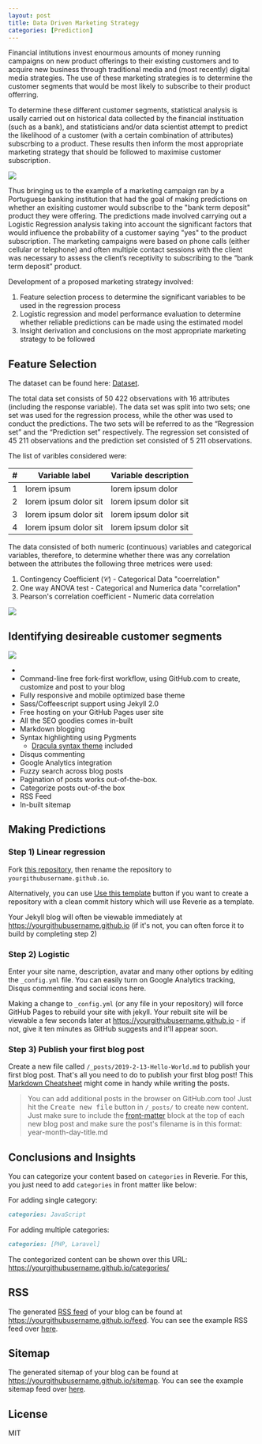 ```yaml
---
layout: post
title: Data Driven Marketing Strategy 
categories: [Prediction]
---
```


Financial intitutions invest enourmous amounts of money running campaigns on new product offerings to their existing customers and to acquire new business through traditional media and (most recently) digital media strategies. The use of these marketing strategies is to determine the customer segments that would be most likely to subscribe to their product offerring. 

To determine these different customer segments, statistical analysis is usally carried out on historical data collected by the financial instituation (such as a bank), and statisticians and/or data scientist attempt to predict the likelihood of a customer (with a certain combination of attributes) subscrbing to a product. These results then inform the most appropriate marketing strategy that should be followed to maximise customer subscription. 

![](/images/reverie-demo.png)

Thus bringing us to the example of a marketing campaign ran by a Portuguese banking institution that had the goal of making predictions on whether an exisiting customer would subscribe to the "bank term deposit" product they were offering. The predictions made involved carrying out a Logistic Regression analysis taking into account the significant factors that would influence the probability of a customer saying "yes" to the product subscription. The marketing campaigns were based on phone calls (either cellular or telephone) and often multiple contact sessions with the client was necessary to assess the client’s receptivity to subscribing to the “bank term deposit” product.

Development of a proposed marketing strategy involved:
1. Feature selection process to determine the significant variables to be used in the regression process
2. Logistic regression and model performance evaluation to determine whether reliable predictions can be made using the estimated model
3. Insight derivation and conclusions on the most appropriate marketing strategy to be followed

## Feature Selection
The dataset can be found here: [Dataset](http://archive.ics.uci.edu/ml/datasets/Bank+Marketing). 

The total data set consists of 50 422 observations with 16 attributes (including the response variable). The data set was split into two sets; one set was used for the regression process, while the other was used to conduct the predictions. The two sets will be referred to as the “Regression set” and the “Prediction set” respectively. The regression set consisted of 45 211 observations and the prediction set consisted of 5 211 observations.

The list of varibles considered were:

|# | Variable label        | Variable description  |
|--| --------------------- | --------------------- | 
|1 | lorem ipsum           | lorem ipsum dolor     | 
|2 | lorem ipsum dolor sit | lorem ipsum dolor sit | 
|3 | lorem ipsum dolor sit | lorem ipsum dolor sit | 
|4 | lorem ipsum dolor sit | lorem ipsum dolor sit | 

The data consisted of both numeric (continuous) variables and categorical variables, therefore, to determine whether there was any correlation between the attributes the following three metrices were used:
1. Contingency Coefficient ($\mathcal{C}$) - Categorical Data "coerrelation"
2. One way ANOVA test - Categorical and Numerica data "correlation"
3. Pearson's correlation coefficient - Numeric data correlation

![](/images/reverie-demo.png)


## Identifying desireable customer segments


![](/images/reverie-demo.png)



- 
- Command-line free fork-first workflow, using GitHub.com to create, customize and post to your blog
- Fully responsive and mobile optimized base theme
- Sass/Coffeescript support using Jekyll 2.0
- Free hosting on your GitHub Pages user site
- All the SEO goodies comes in-built
- Markdown blogging
- Syntax highlighting using Pygments
    - [Dracula syntax theme](https://draculatheme.com/) included
- Disqus commenting
- Google Analytics integration
- Fuzzy search across blog posts
- Pagination of posts works out-of-the-box.
- Categorize posts out-of-the box
- RSS Feed
- In-built sitemap

<div style="text-align: center;">
 <script async type="text/javascript" src="//cdn.carbonads.com/carbon.js?serve=CE7D6KJY&placement=wwwamitmerchantcom" id="_carbonads_js"></script>
</div>

## Making Predictions




### Step 1) Linear regression

Fork [this repository](https://github.com/amitmerchant1990/reverie), then rename the repository to `yourgithubusername.github.io`.

Alternatively, you can use [Use this template](https://github.com/amitmerchant1990/reverie/generate) button if you want to create a repository with a clean commit history which will use Reverie as a template.

Your Jekyll blog will often be viewable immediately at <https://yourgithubusername.github.io> (if it's not, you can often force it to build by completing step 2)

### Step 2) Logistic 

Enter your site name, description, avatar and many other options by editing the `_config.yml` file. You can easily turn on Google Analytics tracking, Disqus commenting and social icons here.

Making a change to `_config.yml` (or any file in your repository) will force GitHub Pages to rebuild your site with jekyll. Your rebuilt site will be viewable a few seconds later at <https://yourgithubusername.github.io> - if not, give it ten minutes as GitHub suggests and it'll appear soon.

### Step 3) Publish your first blog post

Create a new file called `/_posts/2019-2-13-Hello-World.md` to publish your first blog post. That's all you need to do to publish your first blog post! This [Markdown Cheatsheet](https://github.com/adam-p/markdown-here/wiki/Markdown-Cheatsheet) might come in handy while writing the posts.

> You can add additional posts in the browser on GitHub.com too! Just hit the <kbd>Create new file</kbd> button in `/_posts/` to create new content. Just make sure to include the [front-matter](http://jekyllrb.com/docs/frontmatter/) block at the top of each new blog post and make sure the post's filename is in this format: year-month-day-title.md

## Conclusions and Insights

You can categorize your content based on `categories` in Reverie. For this, you just need to add `categories` in front matter like below:

For adding single category:

```md
categories: JavaScript
```

For adding multiple categories:

```md
categories: [PHP, Laravel]
```

The contegorized content can be shown over this URL: <https://yourgithubusername.github.io/categories/>

## RSS

The generated [RSS feed](https://en.wikipedia.org/wiki/RSS) of your blog can be found at <https://yourgithubusername.github.io/feed>. You can see the example RSS feed over [here](https://www.amitmerchant.com/reverie/feed).

## Sitemap

The generated sitemap of your blog can be found at <https://yourgithubusername.github.io/sitemap>. You can see the example sitemap feed over [here](https://www.amitmerchant.com/reverie/sitemap).

## License

MIT


